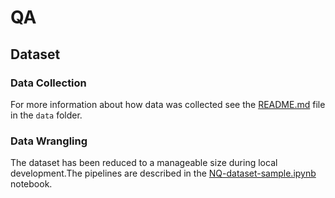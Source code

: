 # QA

## Dataset

### Data Collection

For more information about how data was collected see the [README.md](data/README.md) file in the `data` folder.

### Data Wrangling

The dataset has been reduced to a manageable size during local development.The pipelines are described in the [NQ-dataset-sample.ipynb](data/NQ-dataset-sample.ipynb) notebook. 